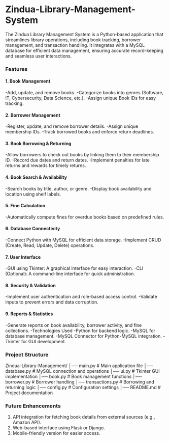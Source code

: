 # Zindua-Library-Management-System
The Zindua Library Management System is a Python-based application that streamlines library operations, including book tracking, borrower management, and transaction handling. It integrates with a MySQL database for efficient data management, ensuring accurate record-keeping and seamless user interactions.

### Features
#### 1. Book Management
-Add, update, and remove books.
-Categorize books into genres (Software, IT, Cybersecurity, Data Science, etc.).
-Assign unique Book IDs for easy tracking.

#### 2. Borrower Management
-Register, update, and remove borrower details.
-Assign unique membership IDs.
-Track borrowed books and enforce return deadlines.

#### 3. Book Borrowing & Returning
-Allow borrowers to check out books by linking them to their membership ID.
-Record due dates and return dates.
-Implement penalties for late returns and rewards for timely returns.

#### 4. Book Search & Availability
-Search books by title, author, or genre.
-Display book availability and location using shelf labels.

#### 5. Fine Calculation
-Automatically compute fines for overdue books based on predefined rules.

#### 6. Database Connectivity
-Connect Python with MySQL for efficient data storage.
-Implement CRUD (Create, Read, Update, Delete) operations.

#### 7. User Interface
-GUI using Tkinter: A graphical interface for easy interaction.
-CLI (Optional): A command-line interface for quick administration.

#### 8. Security & Validation
-Implement user authentication and role-based access control.
-Validate inputs to prevent errors and data corruption.

#### 9. Reports & Statistics
-Generate reports on book availability, borrower activity, and fine collections.
-Technologies Used
-Python for backend logic.
-MySQL for database management.
-MySQL Connector for Python-MySQL integration.
-Tkinter for GUI development.

### Project Structure

Zindua-Library-Management/
│── main.py          # Main application file
│── database.py      # MySQL connection and operations
│── ui.py            # Tkinter GUI implementation
│── book.py          # Book management functions
│── borrower.py      # Borrower handling
│── transactions.py  # Borrowing and returning logic
│── config.py        # Configuration settings
│── README.md        # Project documentation

### Future Enhancements
1. API integration for fetching book details from external sources (e.g., Amazon API).
2. Web-based interface using Flask or Django.
3. Mobile-friendly version for easier access.
